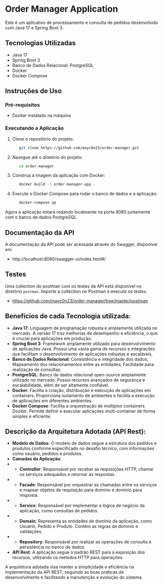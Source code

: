 # Order Manager Application

Este é um aplicativo de processamento e consulta de pedidos desenvolvido com Java 17 e Spring Boot 3.

## Tecnologias Utilizadas
- Java 17
- Spring Boot 3
- Banco de Dados Relacional: PostgreSQL
- Docker
- Docker Compose

## Instruções de Uso
### Pré-requisitos
- Docker instalado na máquina
### Executando a Aplicação
1. Clone o repositório do projeto:

   ```bash
      git clone https://github.com/mayc0n23/order-manager.git
   ```
2. Navegue até o diretório do projeto:

   ```bash
      cd order-manager
    ```
3. Construa a imagem da aplicação com Docker:

   ```bash
      docker build -t order-manager-app .
    ```
4. Execute o Docker Compose para rodar o banco de dados e a aplicação:

   ```bash
      docker-compose up
    ```

Agora a aplicação estará rodando localmente na porta 8080 juntamente com o banco de dados PostgreSQL.

## Documentação da API
A documentação da API pode ser acessada através do Swagger, disponível em:
- http://localhost:8080/swagger-ui/index.html#/
## Testes
Uma collection do postman com os testes da API está disponível no diretório `postman`. Importe a collection no Postman e execute os testes.
- https://github.com/mayc0n23/order-manager/tree/master/postman

## Benefícios de cada Tecnologia utilizada:
- **Java 17**: Linguagem de programação robusta e amplamente utilizada no mercado. A versão 17 traz melhorias de desempenho e eficiência, o que é crucial para aplicações em produção.
- **Spring Boot 3**: Framework amplamente utilizado para desenvolvimento de aplicações Java. Possui uma vasta gama de recursos e integrações que facilitam o desenvolvimento de aplicações robustas e escaláveis.
- **Banco de Dados Relacional**: Consistência e integridade dos dados; Mapeamento dos relacionamentos entre as entidades; Facilidade para realização de consultas.
- **PostgreSQL**: Banco de dados relacional open-source amplamente utilizado no mercado. Possui recursos avançados de segurança e escalabilidade, além de ser altamente confiável.
- **Docker**: Facilita a criação, distribuição e execução de aplicações em containers. Proporciona isolamento de ambientes e facilita a execução de aplicações em diferentes ambientes.
- **Docker Compose**: Facilita a orquestração de múltiplos containers Docker. Permite definir e executar aplicações multi-container de forma simples e eficiente.

## Descrição da Arquitetura Adotada (API Rest):
- **Modelo de Dados**: O modelo de dados segue a estrutura dos pedidos e produtos conforme especificado no desafio técnico, com informações como usuário, pedidos e produtos.
- **Camadas da Aplicação**:
- - **Controller**: Responsável por receber as requisições HTTP, chamar os serviços adequados e retornar as respostas.
- - **Facade**: Responsável por orquestrar as chamadas entre os serviços e mapear objetos de requisição para dominio e dominio para resposta.
- - **Service**: Responsável por implementar a lógica de negócio da aplicação, como consultas de pedidos.
- - **Domain**: Representa as entidades de domínio da aplicação, como Usuário, Pedido e Produto. Contém as regras de dominio e validações.
- - **Repository**: Responsável por realizar as operações de consulta e persistência no banco de dados.
- **API Rest**: A aplicação segue o padrão REST para a exposição dos recursos, utilizando os métodos HTTP para operações.

A arquitetura adotada visa manter a simplicidade e eficiência na implementação da API REST, seguindo as boas práticas de desenvolvimento e facilitando a manutenção e evolução do sistema.
